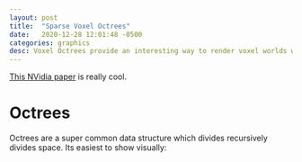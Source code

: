 ```yaml
---
layout: post
title:  "Sparse Voxel Octrees"
date:   2020-12-28 12:01:48 -0500
categories: graphics
desc: Voxel Octrees provide an interesting way to render voxel worlds with ray tracing.
---
```

[This NVidia paper](https://research.nvidia.com/sites/default/files/pubs/2010-02_Efficient-Sparse-Voxel/laine2010tr1_paper.pdf) is really cool. 

# Octrees

Octrees are a super common data structure which divides recursively divides space. Its easiest to show visually:

